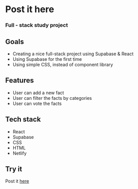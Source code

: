 # Post it here

### Full - stack study project

## Goals

- Creating a nice full-stack project using Supabase & React
- Using Supabase for the first time
- Using simple CSS, instead of component library

## Features

- User can add a new fact
- User can filter the facts by categories
- User can vote the facts

## Tech stack

- React
- Supabase
- CSS
- HTML
- Netlify

## Try it

Post it [here](https://post-it-here.netlify.app/)
